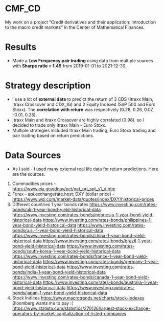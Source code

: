 # CMF_CD
My work on a project "Credit derivatives and their application: introduction to the macro credit markets" in the Center of Mathematical Finances.

# Results
- Made a **Low Frequency pair trading** using data from multiple sources with **Sharpe ratio = 1.45** from 2019-01-01 to 2021-12-30.

# Strategy description
- I use a lot of **external data** to predict the return of 3 CDS (Itraxx Main, Itraxx Crossover and CDX_IG) and 2 Equity Indexed (SnP 500 and Euro Stoxx). The **correlation with return** was respectively (0.28, 0.26, 0.07, -0.01, 0.25).
- Itraxx Main and Itraxx Crossover are highly correlated (0.98), so I decided to trade only Itraxx Main - Euro Stoxx.
- Multiple strategies included Itraxx Main trading, Euro Stoxx trading and pair trading based on return predictions.

# Data Sources
- As I said - I used many external real life data for return predictions. Here are the sources.
1) Commodities prices - https://www.eia.gov/dnav/pet/pet_pri_spt_s1_d.htm
2) Forex - api.exchangerate.host; DXY (dollar price) - https://www.wsj.com/market-data/quotes/index/DXY/historical-prices
3) Different countries 1 year bonds rates
https://www.investing.com/rates-bonds/uk-1-year-bond-yield-historical-data
https://www.investing.com/rates-bonds/indonesia-1-year-bond-yield-historical-data
https://www.investing.com/rates-bonds/philippines-1-year-bond-yield-historical-data
https://www.investing.com/rates-bonds/u.s.-1-year-bond-yield-historical-data
https://www.investing.com/rates-bonds/china-1-year-bond-yield-historical-data
https://www.investing.com/rates-bonds/brazil-1-year-bond-yield-historical-data
https://www.investing.com/rates-bonds/south-korea-1-year-bond-yield-historical-data
https://www.investing.com/rates-bonds/france-1-year-bond-yield-historical-data
https://www.investing.com/rates-bonds/germany-1-year-bond-yield-historical-data
https://www.investing.com/rates-bonds/india-1-year-bond-yield-historical-data
https://www.investing.com/rates-bonds/canada-1-year-bond-yield-historical-data
https://www.investing.com/rates-bonds/australia-1-year-bond-yield-historical-data
https://www.investing.com/rates-bonds/japan-1-year-bond-yield-historical-data
4) Stock Indices
https://www.macrotrends.net/charts/stock-indexes
Bloomberg wants me to pay :(
https://www.statista.com/statistics/270126/largest-stock-exchange-operators-by-market-capitalization-of-listed-companies
